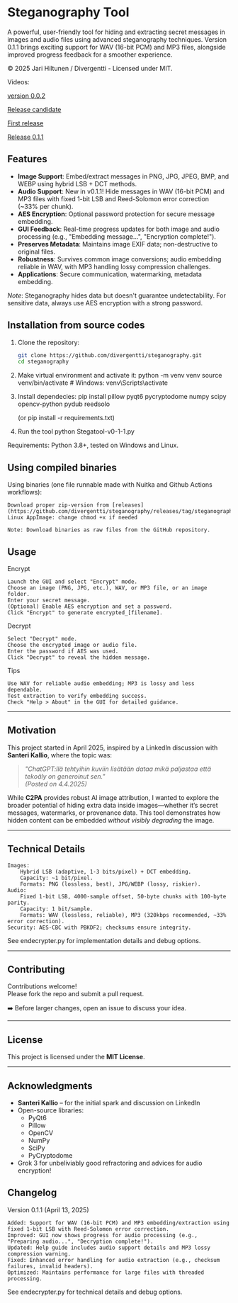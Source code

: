 # Steganography Tool

A powerful, user-friendly tool for hiding and extracting secret messages in images and audio files using advanced steganography techniques. Version 0.1.1 brings exciting support for WAV (16-bit PCM) and MP3 files, alongside improved progress feedback for a smoother experience.

© 2025 Jari Hiltunen / Divergentti - Licensed under MIT.

Videos: 

[version 0.0.2](https://youtu.be/oEhgSjQLx94)

[Release candidate](https://youtu.be/ssrKwqr9QbU)

[First release](https://youtu.be/1xZide8MJ7U)

[Release 0.1.1](https://youtu.be/oeHNhV9OSxs)

## Features

- **Image Support**: Embed/extract messages in PNG, JPG, JPEG, BMP, and WEBP using hybrid LSB + DCT methods.
- **Audio Support**: New in v0.1.1! Hide messages in WAV (16-bit PCM) and MP3 files with fixed 1-bit LSB and Reed-Solomon error correction (~33% per chunk).
- **AES Encryption**: Optional password protection for secure message embedding.
- **GUI Feedback**: Real-time progress updates for both image and audio processing (e.g., "Embedding message...", "Encryption complete!").
- **Preserves Metadata**: Maintains image EXIF data; non-destructive to original files.
- **Robustness**: Survives common image conversions; audio embedding reliable in WAV, with MP3 handling lossy compression challenges.
- **Applications**: Secure communication, watermarking, metadata embedding.

*Note*: Steganography hides data but doesn't guarantee undetectability. For sensitive data, always use AES encryption with a strong password.


## Installation from source codes

1. Clone the repository:
   ```bash
   git clone https://github.com/divergentti/steganography.git
   cd steganography

2. Make virtual environment and activate it:
    python -m venv venv
    source venv/bin/activate  # Windows: venv\Scripts\activate

3. Install dependecies:
    pip install pillow pyqt6 pycryptodome numpy scipy opencv-python pydub reedsolo

    (or pip install -r requirements.txt)

4.  Run the tool python Stegatool-v0-1-1.py

Requirements: Python 3.8+, tested on Windows and Linux.

## Using compiled binaries

Using binaries (one file runnable made with Nuitka and Github Actions workflows):

    Download proper zip-version from [releases](https://github.com/divergentti/steganography/releases/tag/steganography)
    Linux AppImage: change chmod +x if needed
   
    Note: Download binaries as raw files from the GitHub repository.

## Usage

Encrypt

    Launch the GUI and select "Encrypt" mode.
    Choose an image (PNG, JPG, etc.), WAV, or MP3 file, or an image folder.
    Enter your secret message.
    (Optional) Enable AES encryption and set a password.
    Click "Encrypt" to generate encrypted_[filename].

Decrypt

    Select "Decrypt" mode.
    Choose the encrypted image or audio file.
    Enter the password if AES was used.
    Click "Decrypt" to reveal the hidden message.

Tips

    Use WAV for reliable audio embedding; MP3 is lossy and less dependable.
    Test extraction to verify embedding success.
    Check "Help > About" in the GUI for detailed guidance.

---

## Motivation

This project started in April 2025, inspired by a LinkedIn discussion with **Santeri Kallio**, where the topic was:

> *"ChatGPT:llä tehtyihin kuviin lisätään dataa mikä paljastaa että tekoäly on generoinut sen."*  
> *(Posted on 4.4.2025)*

While **C2PA** provides robust AI image attribution, I wanted to explore the broader potential of hiding extra data inside images—whether it’s secret messages, watermarks, or provenance data. This tool demonstrates how hidden content can be embedded *without visibly degrading* the image.

---

## Technical Details

    Images:
        Hybrid LSB (adaptive, 1-3 bits/pixel) + DCT embedding.
        Capacity: ~1 bit/pixel.
        Formats: PNG (lossless, best), JPG/WEBP (lossy, riskier).
    Audio:
        Fixed 1-bit LSB, 4000-sample offset, 50-byte chunks with 100-byte parity.
        Capacity: 1 bit/sample.
        Formats: WAV (lossless, reliable), MP3 (320kbps recommended, ~33% error correction).
    Security: AES-CBC with PBKDF2; checksums ensure integrity.

See endecrypter.py for implementation details and debug options.

---

## Contributing

Contributions welcome!  
Please fork the repo and submit a pull request.

➡️ Before larger changes, open an issue to discuss your idea.

---

## License

This project is licensed under the **MIT License**.

---

## Acknowledgments

- **Santeri Kallio** – for the initial spark and discussion on LinkedIn
- Open-source libraries:
  - PyQt6
  - Pillow
  - OpenCV
  - NumPy
  - SciPy
  - PyCryptodome
- Grok 3 for unbeliviably good refractoring and advices for audio encryption!


## Changelog

Version 0.1.1 (April 13, 2025)

    Added: Support for WAV (16-bit PCM) and MP3 embedding/extraction using fixed 1-bit LSB with Reed-Solomon error correction.
    Improved: GUI now shows progress for audio processing (e.g., "Preparing audio...", "Decryption complete!").
    Updated: Help guide includes audio support details and MP3 lossy compression warning.
    Fixed: Enhanced error handling for audio extraction (e.g., checksum failures, invalid headers).
    Optimized: Maintains performance for large files with threaded processing.

See endecrypter.py for technical details and debug options.

